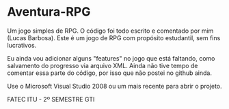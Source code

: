 Aventura-RPG
============

Um jogo simples de RPG. O código foi todo escrito e comentado por mim (Lucas Barbosa).
Este é um jogo de RPG com propósito estudantil, sem fins lucrativos.

Eu ainda vou adicionar alguns "features" no jogo que está faltando, como salvamento do progresso via arquivo XML.
Ainda não tive tempo de comentar essa parte do código, por isso que não postei no github ainda.

Use o Microsoft Visual Studio 2008 ou um mais recente para abrir o projeto.

FATEC ITU - 2º SEMESTRE GTI
